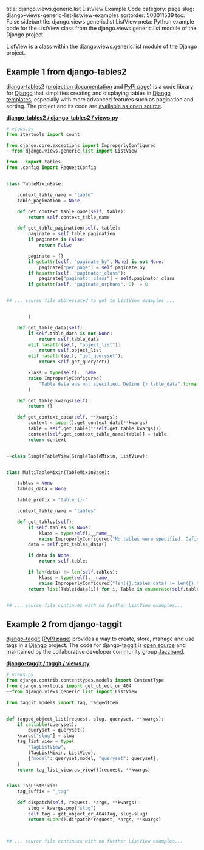 title: django.views.generic.list ListView Example Code
category: page
slug: django-views-generic-list-listview-examples
sortorder: 500011539
toc: False
sidebartitle: django.views.generic.list ListView
meta: Python example code for the ListView class from the django.views.generic.list module of the Django project.


ListView is a class within the django.views.generic.list module of the Django project.


## Example 1 from django-tables2
[django-tables2](https://github.com/jieter/django-tables2)
([projection documentation](https://django-tables2.readthedocs.io/en/latest/)
and
[PyPI page](https://pypi.org/project/django-tables2/))
is a code library for [Django](/django.html) that simplifies creating and
displaying tables in [Django templates](/django-templates.html),
especially with more advanced features such as pagination and sorting.
The project and its code are
[available as open source](https://github.com/jieter/django-tables2/blob/master/LICENSE).

[**django-tables2 / django_tables2 / views.py**](https://github.com/jieter/django-tables2/blob/master/django_tables2/./views.py)

```python
# views.py
from itertools import count

from django.core.exceptions import ImproperlyConfigured
~~from django.views.generic.list import ListView

from . import tables
from .config import RequestConfig


class TableMixinBase:

    context_table_name = "table"
    table_pagination = None

    def get_context_table_name(self, table):
        return self.context_table_name

    def get_table_pagination(self, table):
        paginate = self.table_pagination
        if paginate is False:
            return False

        paginate = {}
        if getattr(self, "paginate_by", None) is not None:
            paginate["per_page"] = self.paginate_by
        if hasattr(self, "paginator_class"):
            paginate["paginator_class"] = self.paginator_class
        if getattr(self, "paginate_orphans", 0) != 0:


## ... source file abbreviated to get to ListView examples ...


        )

    def get_table_data(self):
        if self.table_data is not None:
            return self.table_data
        elif hasattr(self, "object_list"):
            return self.object_list
        elif hasattr(self, "get_queryset"):
            return self.get_queryset()

        klass = type(self).__name__
        raise ImproperlyConfigured(
            "Table data was not specified. Define {}.table_data".format(klass)
        )

    def get_table_kwargs(self):
        return {}

    def get_context_data(self, **kwargs):
        context = super().get_context_data(**kwargs)
        table = self.get_table(**self.get_table_kwargs())
        context[self.get_context_table_name(table)] = table
        return context


~~class SingleTableView(SingleTableMixin, ListView):


class MultiTableMixin(TableMixinBase):

    tables = None
    tables_data = None

    table_prefix = "table_{}-"

    context_table_name = "tables"

    def get_tables(self):
        if self.tables is None:
            klass = type(self).__name__
            raise ImproperlyConfigured("No tables were specified. Define {}.tables".format(klass))
        data = self.get_tables_data()

        if data is None:
            return self.tables

        if len(data) != len(self.tables):
            klass = type(self).__name__
            raise ImproperlyConfigured("len({}.tables_data) != len({}.tables)".format(klass, klass))
        return list(Table(data[i]) for i, Table in enumerate(self.tables))


## ... source file continues with no further ListView examples...

```


## Example 2 from django-taggit
[django-taggit](https://github.com/jazzband/django-taggit/)
([PyPI page](https://pypi.org/project/django-taggit/)) provides a way
to create, store, manage and use tags in a [Django](/django.html) project.
The code for django-taggit is
[open source](https://github.com/jazzband/django-taggit/blob/master/LICENSE)
and maintained by the collaborative developer community group
[Jazzband](https://jazzband.co/).

[**django-taggit / taggit / views.py**](https://github.com/jazzband/django-taggit/blob/master/taggit/views.py)

```python
# views.py
from django.contrib.contenttypes.models import ContentType
from django.shortcuts import get_object_or_404
~~from django.views.generic.list import ListView

from taggit.models import Tag, TaggedItem


def tagged_object_list(request, slug, queryset, **kwargs):
    if callable(queryset):
        queryset = queryset()
    kwargs["slug"] = slug
    tag_list_view = type(
        "TagListView",
        (TagListMixin, ListView),
        {"model": queryset.model, "queryset": queryset},
    )
    return tag_list_view.as_view()(request, **kwargs)


class TagListMixin:
    tag_suffix = "_tag"

    def dispatch(self, request, *args, **kwargs):
        slug = kwargs.pop("slug")
        self.tag = get_object_or_404(Tag, slug=slug)
        return super().dispatch(request, *args, **kwargs)



## ... source file continues with no further ListView examples...

```

